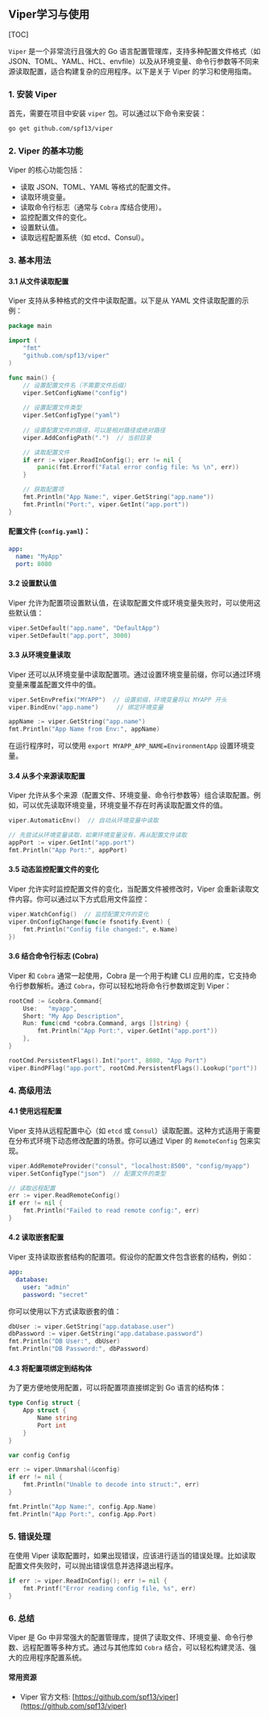 

## Viper学习与使用

[TOC]

`Viper` 是一个非常流行且强大的 Go 语言配置管理库，支持多种配置文件格式（如 JSON、TOML、YAML、HCL、envfile）以及从环境变量、命令行参数等不同来源读取配置，适合构建复杂的应用程序。以下是关于 Viper 的学习和使用指南。

### 1. **安装 Viper**
首先，需要在项目中安装 `viper` 包。可以通过以下命令来安装：

```bash
go get github.com/spf13/viper
```

### 2. **Viper 的基本功能**
Viper 的核心功能包括：
- 读取 JSON、TOML、YAML 等格式的配置文件。
- 读取环境变量。
- 读取命令行标志（通常与 `Cobra` 库结合使用）。
- 监控配置文件的变化。
- 设置默认值。
- 读取远程配置系统（如 etcd、Consul）。

### 3. **基本用法**
#### 3.1 从文件读取配置
Viper 支持从多种格式的文件中读取配置。以下是从 YAML 文件读取配置的示例：

```go
package main

import (
    "fmt"
    "github.com/spf13/viper"
)

func main() {
    // 设置配置文件名（不需要文件后缀）
    viper.SetConfigName("config")
    
    // 设置配置文件类型
    viper.SetConfigType("yaml")
    
    // 设置配置文件的路径，可以是相对路径或绝对路径
    viper.AddConfigPath(".")  // 当前目录

    // 读取配置文件
    if err := viper.ReadInConfig(); err != nil {
        panic(fmt.Errorf("Fatal error config file: %s \n", err))
    }

    // 获取配置项
    fmt.Println("App Name:", viper.GetString("app.name"))
    fmt.Println("Port:", viper.GetInt("app.port"))
}
```

#### 配置文件 (`config.yaml`)：
```yaml
app:
  name: "MyApp"
  port: 8080
```

#### 3.2 设置默认值
Viper 允许为配置项设置默认值，在读取配置文件或环境变量失败时，可以使用这些默认值：

```go
viper.SetDefault("app.name", "DefaultApp")
viper.SetDefault("app.port", 3000)
```

#### 3.3 从环境变量读取
Viper 还可以从环境变量中读取配置项。通过设置环境变量前缀，你可以通过环境变量来覆盖配置文件中的值。

```go
viper.SetEnvPrefix("MYAPP")  // 设置前缀，环境变量将以 MYAPP 开头
viper.BindEnv("app.name")     // 绑定环境变量

appName := viper.GetString("app.name")
fmt.Println("App Name from Env:", appName)
```

在运行程序时，可以使用 `export MYAPP_APP_NAME=EnvironmentApp` 设置环境变量。

#### 3.4 从多个来源读取配置
Viper 允许从多个来源（配置文件、环境变量、命令行参数等）组合读取配置。例如，可以优先读取环境变量，环境变量不存在时再读取配置文件的值。

```go
viper.AutomaticEnv()  // 自动从环境变量中读取

// 先尝试从环境变量读取，如果环境变量没有，再从配置文件读取
appPort := viper.GetInt("app.port")
fmt.Println("App Port:", appPort)
```

#### 3.5 动态监控配置文件的变化
Viper 允许实时监控配置文件的变化，当配置文件被修改时，Viper 会重新读取文件内容。你可以通过以下方式启用文件监控：

```go
viper.WatchConfig()  // 监控配置文件的变化
viper.OnConfigChange(func(e fsnotify.Event) {
    fmt.Println("Config file changed:", e.Name)
})
```

#### 3.6 结合命令行标志 (Cobra)
Viper 和 `Cobra` 通常一起使用，Cobra 是一个用于构建 CLI 应用的库，它支持命令行参数解析。通过 `Cobra`，你可以轻松地将命令行参数绑定到 Viper：

```go
rootCmd := &cobra.Command{
    Use:   "myapp",
    Short: "My App Description",
    Run: func(cmd *cobra.Command, args []string) {
        fmt.Println("App Port:", viper.GetInt("app.port"))
    },
}

rootCmd.PersistentFlags().Int("port", 8080, "App Port")
viper.BindPFlag("app.port", rootCmd.PersistentFlags().Lookup("port"))
```

### 4. **高级用法**
#### 4.1 使用远程配置
Viper 支持从远程配置中心（如 `etcd` 或 `Consul`）读取配置。这种方式适用于需要在分布式环境下动态修改配置的场景。你可以通过 Viper 的 `RemoteConfig` 包来实现。

```go
viper.AddRemoteProvider("consul", "localhost:8500", "config/myapp")
viper.SetConfigType("json")  // 配置文件的类型

// 读取远程配置
err := viper.ReadRemoteConfig()
if err != nil {
    fmt.Println("Failed to read remote config:", err)
}
```

#### 4.2 读取嵌套配置
Viper 支持读取嵌套结构的配置项。假设你的配置文件包含嵌套的结构，例如：

```yaml
app:
  database:
    user: "admin"
    password: "secret"
```

你可以使用以下方式读取嵌套的值：

```go
dbUser := viper.GetString("app.database.user")
dbPassword := viper.GetString("app.database.password")
fmt.Println("DB User:", dbUser)
fmt.Println("DB Password:", dbPassword)
```

#### 4.3 将配置项绑定到结构体
为了更方便地使用配置，可以将配置项直接绑定到 Go 语言的结构体：

```go
type Config struct {
    App struct {
        Name string
        Port int
    }
}

var config Config

err := viper.Unmarshal(&config)
if err != nil {
    fmt.Println("Unable to decode into struct:", err)
}

fmt.Println("App Name:", config.App.Name)
fmt.Println("App Port:", config.App.Port)
```

### 5. **错误处理**
在使用 Viper 读取配置时，如果出现错误，应该进行适当的错误处理。比如读取配置文件失败时，可以抛出错误信息并选择退出程序。

```go
if err := viper.ReadInConfig(); err != nil {
    fmt.Printf("Error reading config file, %s", err)
}
```

### 6. **总结**
Viper 是 Go 中非常强大的配置管理库，提供了读取文件、环境变量、命令行参数、远程配置等多种方式。通过与其他库如 `Cobra` 结合，可以轻松构建灵活、强大的应用程序配置系统。

#### 常用资源
- Viper 官方文档: [https://github.com/spf13/viper](https://github.com/spf13/viper)